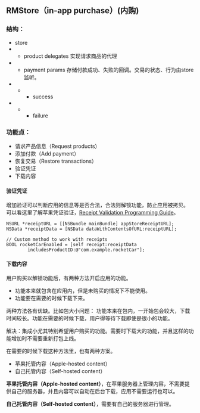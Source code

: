## RMStore（in-app purchase）(内购)

### 结构：

- store
- - product delegates 实现请求商品的代理
- - payment params	存储付款成功、失败的回调。交易的状态、行为由store监听。
- - - success
- - - failure

### 功能点：

- 请求产品信息（Request products）
- 添加付款（Add payment）
- 恢复交易（Restore transactions）
- 验证凭证
- 下载内容

#### 验证凭证

增加验证可以判断应用的信息等是否合法，合法则解锁功能，防止应用被拷贝。
可以看这里了解苹果凭证验证，[Receipt Validation Programming Guide](https://developer.apple.com/library/content/releasenotes/General/ValidateAppStoreReceipt/Introduction.html#//apple_ref/doc/uid/TP40010573-CH105-SW1)。

```
NSURL *receiptURL = [[NSBundle mainBundle] appStoreReceiptURL];
NSData *receiptData = [NSData dataWithContentsOfURL:receiptURL];
 
// Custom method to work with receipts
BOOL rocketCarEnabled = [self receipt:receiptData
        includesProductID:@"com.example.rocketCar"];
```

#### 下载内容

用户购买以解锁功能后，有两种方法开启应用的功能。

- 功能本来就包含在应用内，但是未购买的情况下不能使用。
- 功能要在需要的时候下载下来。

两种方法各有优缺。比如包大小问题： 功能本来在包内，一开始包会较大，下载时间较长。功能在需要的时候下载，用户得等待下载即使是很小的功能。

解决：集成小尤其特别希望用户购买的功能。需要时下载大的功能，并且这样的功能增加时不需要重新打包上线。


在需要的时候下载这种方法里，也有两种方案。

- 苹果托管内容（Apple-hosted content）
- 自己托管内容（Self-hosted content）

**苹果托管内容（Apple-hosted content）**，在苹果服务器上管理内容，不需要提供自己的服务器，并且内容可以自动在后台下载，应用不需要运行也可以。

**自己托管内容（Self-hosted content）**，需要有自己的服务器进行管理。








